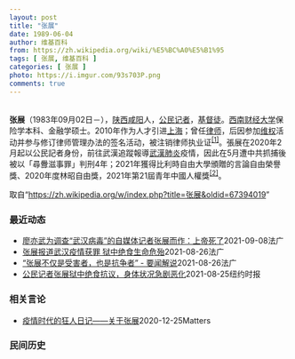 ```yaml
---
layout: post
title: "张展"
date: 1989-06-04
author: 维基百科
from: https://zh.wikipedia.org/wiki/%E5%BC%A0%E5%B1%95
tags: [ 张展, 维基百科 ]
categories: [ 张展 ]
photo: https://i.imgur.com/93s703P.png
comments: true
---
```

<div class="mw-parser-output">

<p><br> 
<b>张展</b>（1983年09月02日<span class="useeditintro" title="Template:BLP editintro">－</span>），<a href="/wiki/%E9%99%95%E8%A5%BF" class="mw-redirect" title="陕西">陕西</a><a href="/wiki/%E5%92%B8%E9%98%B3" class="mw-redirect" title="咸阳">咸阳</a>人，<a href="/wiki/%E5%85%AC%E6%B0%91%E8%A8%98%E8%80%85" class="mw-redirect" title="公民記者">公民记者</a>，<a href="/wiki/%E5%9F%BA%E7%9D%A3%E5%BE%92" title="基督徒">基督徒</a>。<a href="/wiki/%E8%A5%BF%E5%8D%97%E8%B4%A2%E7%BB%8F%E5%A4%A7%E5%AD%A6" title="西南财经大学">西南财经大学</a>保险学本科、金融学硕士。2010年作为人才引进<a href="/wiki/%E4%B8%8A%E6%B5%B7" class="mw-redirect" title="上海">上海</a>；曾任<a href="/wiki/%E5%BE%8B%E5%B8%88" class="mw-redirect" title="律师">律师</a>，后因参加<a href="/wiki/%E7%BB%B4%E6%9D%83" class="mw-redirect" title="维权">维权</a>活动并参与修订律师管理办法的签名活动，被注销律师执业证<sup id="cite_ref-1" class="reference"><a href="#cite_note-1">[1]</a></sup>。張展在2020年2月起以公民記者身份，前往武漢追蹤報導<a href="/wiki/%E6%AD%A6%E6%BC%A2%E8%82%BA%E7%82%8E" class="mw-redirect" title="武漢肺炎">武漢肺炎</a>疫情，因此在5月遭中共抓捕後被以「尋釁滋事罪」判刑4年；2021年獲得比利時自由大學頒贈的言論自由榮譽獎、2020年度林昭自由獎，2021年第21屆青年中國人權獎<sup id="cite_ref-2" class="reference"><a href="#cite_note-2">[2]</a></sup>。
</p>
</div><noscript><img src="//zh.wikipedia.org/wiki/Special:CentralAutoLogin/start?type=1x1" alt="" title="" width="1" height="1" style="border: none; position: absolute;"></noscript>
<div class="printfooter">取自“<a dir="ltr" href="https://zh.wikipedia.org/w/index.php?title=张展&amp;oldid=67394019">https://zh.wikipedia.org/w/index.php?title=张展&amp;oldid=67394019</a>”</div><div id="recent-news"><h3>最近动态</h3><ul><li><a href="https://nodebe4.github.io/waimei/2021-09-08/%E5%BB%96%E4%BA%A6%E6%AD%A6%E4%B8%BA%E8%B0%83%E6%9F%A5-%E6%AD%A6%E6%B1%89%E7%97%85%E6%AF%92-%E7%9A%84%E8%87%AA%E5%AA%92%E4%BD%93%E8%AE%B0%E8%80%85%E5%BC%A0%E5%B1%95%E8%80%8C%E4%BD%9C-%E4%B8%8A%E5%B8%9D%E6%AD%BB%E4%BA%86" title="廖亦武为调查“武汉病毒”的自媒体记者张展而作：上帝死了—— 08/09/2021 - 19:10 &nbsp; &nbsp; &nbsp; &nbsp; &nbsp; &nbsp; &nbsp; &nbsp; &nbsp; &nbsp; &nbsp; &nbsp; &nbsp; &nbsp; &nbsp; &nbsp; &nbsp; &nbsp; &nbsp; &nbsp; &nbsp; &nbsp; &nbsp; &nbsp; ...">廖亦武为调查“武汉病毒”的自媒体记者张展而作：上帝死了</a><time>2021-09-08</time><a class="tag">法广</a></li>
<li><a href="https://nodebe4.github.io/waimei/2021-08-26/%E5%BC%A0%E5%B1%95%E6%8A%A5%E9%81%93%E6%AD%A6%E6%B1%89%E7%96%AB%E6%83%85%E8%8E%B7%E7%BD%AA-%E7%8B%B1%E4%B8%AD%E7%BB%9D%E9%A3%9F%E7%94%9F%E5%91%BD%E5%8D%B1%E6%AE%86" title="张展报道武汉疫情获罪 狱中绝食生命危殆—— 26/08/2021 - 15:56 据纽约时报8月26日报道，37岁的张展身高1米78，体重在被捕前75公斤，现只剩不到40公斤。张展的母亲邵文侠发...">张展报道武汉疫情获罪 狱中绝食生命危殆</a><time>2021-08-26</time><a class="tag">法广</a></li>
<li><a href="https://nodebe4.github.io/waimei/2021-08-26/%E5%BC%A0%E5%B1%95%E4%B8%8D%E4%BB%85%E6%98%AF%E5%8F%97%E5%AE%B3%E8%80%85-%E4%B9%9F%E6%98%AF%E6%8A%97%E4%BA%89%E8%80%85-%E8%A6%81%E9%97%BB%E8%A7%A3%E8%AF%B4" title="“张展不仅是受害者，也是抗争者” - 要闻解说—— 26/08/2021 - 15:36 网上张展关注组“勿忘张展”发起人王剑虹女士接受法广的专访谈了张展近况和他们发起的网上声援张展联署活动，希...">“张展不仅是受害者，也是抗争者” - 要闻解说</a><time>2021-08-26</time><a class="tag">法广</a></li>
<li><a href="https://nodebe4.github.io/waimei/2021-08-25/%E5%85%AC%E6%B0%91%E8%AE%B0%E8%80%85%E5%BC%A0%E5%B1%95%E7%8B%B1%E4%B8%AD%E7%BB%9D%E9%A3%9F%E6%8A%97%E8%AE%AE-%E8%BA%AB%E4%BD%93%E7%8A%B6%E5%86%B5%E6%80%A5%E5%89%A7%E6%81%B6%E5%8C%96" title="公民记者张展狱中绝食抗议，身体状况急剧恶化—— AMY CHANG CHIEN, 王霜舟 2021年8月26日 张展去年在武汉。她拒绝对判决提出上诉，并告诉她的律师，她拒绝承认判她入狱的法律程序...">公民记者张展狱中绝食抗议，身体状况急剧恶化</a><time>2021-08-25</time><a class="tag">纽约时报</a></li>
</ul></div><div id="open-opinion"><h3>相关言论</h3><ul><li><a href="https://nodebe4.github.io/opinion/2020-12-25/%E7%96%AB%E6%83%85%E6%97%B6%E4%BB%A3%E7%9A%84%E7%8B%82%E4%BA%BA%E6%97%A5%E8%AE%B0-%E5%85%B3%E4%BA%8E%E5%BC%A0%E5%B1%95/" title="AI XIAOMING">疫情时代的狂人日记——关于张展</a><time>2020-12-25</time><a class="tag">Matters</a></li>
</ul></div><div id="mjls-record"><h3>民间历史</h3><ul></ul></div>